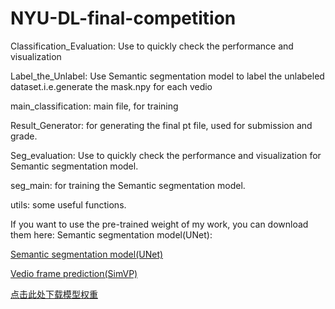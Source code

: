 # NYU-DL-final-competition
Classification_Evaluation: Use to quickly check the performance and visualization

Label_the_Unlabel: Use Semantic segmentation model to label the unlabeled dataset.i.e.generate the mask.npy for each vedio

main_classification: main file, for training

Result_Generator: for generating the final pt file, used for submission and grade.

Seg_evaluation: Use to quickly check the performance and visualization for Semantic segmentation model.

seg_main: for training the Semantic segmentation model.

utils: some useful functions.

If you want to use the pre-trained weight of my work, you can download them here:
Semantic segmentation model(UNet):

[Semantic segmentation model(UNet)]([https://drive.google.com/your_link](https://drive.google.com/file/d/1pGPOE57lN367BO2R_0nXfuJARZlRyAJG/view?usp=drive_link))

[Vedio frame prediction(SimVP)]([https://drive.google.com/your_link](https://drive.google.com/file/d/1AGg9HCztwAbeBx8fEY1-gm8wE2pa-nqD/view?usp=sharing)https://drive.google.com/file/d/1AGg9HCztwAbeBx8fEY1-gm8wE2pa-nqD/view?usp=sharing)

[点击此处下载模型权重](https://drive.google.com/your_link)
